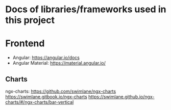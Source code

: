 # Docs of libraries/frameworks used in this project

# Frontend
- Angular: https://angular.io/docs  
- Angular Material: https://material.angular.io/

## Charts
ngx-charts: 
https://github.com/swimlane/ngx-charts
https://swimlane.gitbook.io/ngx-charts
https://swimlane.github.io/ngx-charts/#/ngx-charts/bar-vertical
